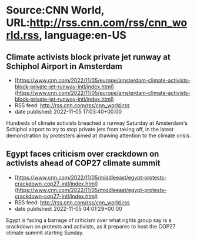 # Source:CNN World, URL:http://rss.cnn.com/rss/cnn_world.rss, language:en-US

## Climate activists block private jet runway at Schiphol Airport in Amsterdam
 - [https://www.cnn.com/2022/11/05/europe/amsterdam-climate-activists-block-private-jet-runway-intl/index.html](https://www.cnn.com/2022/11/05/europe/amsterdam-climate-activists-block-private-jet-runway-intl/index.html)
 - RSS feed: http://rss.cnn.com/rss/cnn_world.rss
 - date published: 2022-11-05 17:03:40+00:00

Hundreds of climate activists breached a runway Saturday at Amsterdam's Schiphol airport to try to stop private jets from taking off, in the latest demonstration by protesters aimed at drawing attention to the climate crisis.

## Egypt faces criticism over crackdown on activists ahead of COP27 climate summit
 - [https://www.cnn.com/2022/11/05/middleeast/egypt-protests-crackdown-cop27-intl/index.html](https://www.cnn.com/2022/11/05/middleeast/egypt-protests-crackdown-cop27-intl/index.html)
 - RSS feed: http://rss.cnn.com/rss/cnn_world.rss
 - date published: 2022-11-05 04:01:29+00:00

Egypt is facing a barrage of criticism over what rights group say is a crackdown on protests and activists, as it prepares to host the COP27 climate summit starting Sunday.

